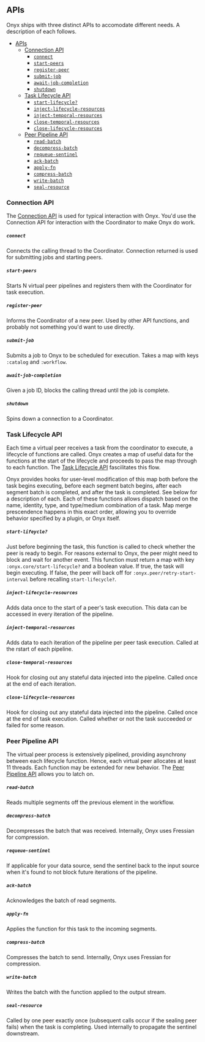## APIs

Onyx ships with three distinct APIs to accomodate different needs. A description of each follows.

<!-- START doctoc generated TOC please keep comment here to allow auto update -->
<!-- DON'T EDIT THIS SECTION, INSTEAD RE-RUN doctoc TO UPDATE -->
- [APIs](#apis)
  - [Connection API](#connection-api)
      - [`connect`](#connect)
      - [`start-peers`](#start-peers)
      - [`register-peer`](#register-peer)
      - [`submit-job`](#submit-job)
      - [`await-job-completion`](#await-job-completion)
      - [`shutdown`](#shutdown)
  - [Task Lifecycle API](#task-lifecycle-api)
      - [`start-lifecycle?`](#start-lifecycle?)
      - [`inject-lifecycle-resources`](#inject-lifecycle-resources)
      - [`inject-temporal-resources`](#inject-temporal-resources)
      - [`close-temporal-resources`](#close-temporal-resources)
      - [`close-lifecycle-resources`](#close-lifecycle-resources)
  - [Peer Pipeline API](#peer-pipeline-api)
      - [`read-batch`](#read-batch)
      - [`decompress-batch`](#decompress-batch)
      - [`requeue-sentinel`](#requeue-sentinel)
      - [`ack-batch`](#ack-batch)
      - [`apply-fn`](#apply-fn)
      - [`compress-batch`](#compress-batch)
      - [`write-batch`](#write-batch)
      - [`seal-resource`](#seal-resource)

<!-- END doctoc generated TOC please keep comment here to allow auto update -->


### Connection API

The [Connection API](https://github.com/MichaelDrogalis/onyx/blob/0.3.x/src/onyx/api.clj) is used for typical interaction with Onyx. You'd use the Connection API for interaction with the Coordinator to make Onyx do work.

##### `connect`

Connects the calling thread to the Coordinator. Connection returned is used for submitting jobs and starting peers.

##### `start-peers`

Starts N virtual peer pipelines and registers them with the Coordinator for task execution.

##### `register-peer`

Informs the Coordinator of a new peer. Used by other API functions, and probably not something you'd want to use directly.

##### `submit-job`

Submits a job to Onyx to be scheduled for execution. Takes a map with keys `:catalog` and `:workflow`.

##### `await-job-completion`

Given a job ID, blocks the calling thread until the job is complete.

##### `shutdown`

Spins down a connection to a Coordinator.

### Task Lifecycle API

Each time a virtual peer receives a task from the coordinator to execute, a lifecycle of functions are called. Onyx creates a map of useful data for the functions at the start of the lifecycle and proceeds to pass the map through to each function. The [Task Lifecycle API](https://github.com/MichaelDrogalis/onyx/blob/0.3.x/src/onyx/peer/task_lifecycle_extensions.clj) fascilitates this flow.

Onyx provides hooks for user-level modification of this map both before the task begins executing, before each segment batch begins, after each segment batch is completed, and after the task is completed. See below for a description of each. Each of these functions allows dispatch based on the name, identity, type, and type/medium combination of a task. Map merge prescendence happens in this exact order, allowing you to override behavior specified by a plugin, or Onyx itself.

##### `start-lifeycle?`

Just before beginning the task, this function is called to check whether the peer is ready to begin. For reasons external
to Onyx, the peer might need to block and wait for another event. This function must return a map with key
`:onyx.core/start-lifecycle?` and a boolean value. If true, the task will begin executing. If false, the peer will back off
for `:onyx.peer/retry-start-interval` before recalling `start-lifecycle?`.

##### `inject-lifecycle-resources`

Adds data once to the start of a peer's task execution. This data can be accessed in every iteration of the pipeline.

##### `inject-temporal-resources`

Adds data to each iteration of the pipeline per peer task execution. Called at the rstart of each pipeline.

##### `close-temporal-resources`

Hook for closing out any stateful data injected into the pipeline. Called once at the end of each iteration.

##### `close-lifecycle-resources`

Hook for closing out any stateful data injected into the pipeline. Called once at the end of task execution. Called whether or not the task succeeded or failed for some reason.

### Peer Pipeline API

The virtual peer process is extensively pipelined, providing asynchrony between each lifecycle function. Hence, each virtual peer allocates at least 11 threads. Each function may be extended for new behavior. The [Peer Pipeline API](https://github.com/MichaelDrogalis/onyx/blob/0.3.x/src/onyx/peer/pipeline_extensions.clj) allows you to latch on.

##### `read-batch`

Reads multiple segments off the previous element in the workflow.

##### `decompress-batch`

Decompresses the batch that was received. Internally, Onyx uses Fressian for compression.

##### `requeue-sentinel`

If applicable for your data source, send the sentinel back to the input source when it's found to not block future iterations of the pipeline.

##### `ack-batch`

Acknowledges the batch of read segments.

##### `apply-fn`

Applies the function for this task to the incoming segments.

##### `compress-batch`

Compresses the batch to send. Internally, Onyx uses Fressian for compression.

##### `write-batch`

Writes the batch with the function applied to the output stream.

##### `seal-resource`

Called by one peer exactly once (subsequent calls occur if the sealing peer fails) when the task is completing. Used internally to propagate the sentinel downstream.


